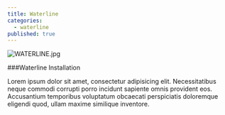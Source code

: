 ```yaml
---
title: Waterline
categories: 
  - waterline
published: true
---
```


![WATERLINE.jpg]({{site.baseurl}}/_posts/WATERLINE.jpg)

###Waterline Installation

Lorem ipsum dolor sit amet, consectetur adipisicing elit. Necessitatibus neque commodi corrupti porro incidunt sapiente omnis provident eos. Accusantium temporibus voluptatum obcaecati perspiciatis doloremque eligendi quod, ullam maxime similique inventore.
